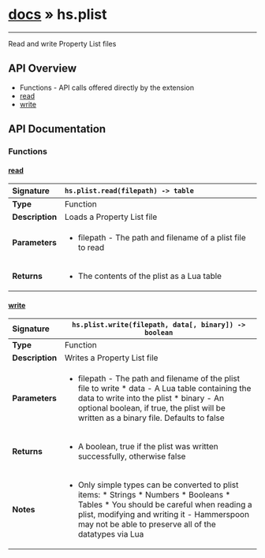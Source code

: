 # [docs](index.md) » hs.plist
---

Read and write Property List files

## API Overview
* Functions - API calls offered directly by the extension
 * [read](#read)
 * [write](#write)

## API Documentation

### Functions

#### [read](#read)
| <span style="float: left;">**Signature**</span> | <span style="float: left;">`hs.plist.read(filepath) -> table` </span>                                                          |
| -----------------------------------------------------|---------------------------------------------------------------------------------------------------------|
| **Type**                                             | Function |
| **Description**                                      | Loads a Property List file |
| **Parameters**                                       | <ul><li>filepath - The path and filename of a plist file to read</li></ul> |
| **Returns**                                          | <ul><li>The contents of the plist as a Lua table</li></ul> |

#### [write](#write)
| <span style="float: left;">**Signature**</span> | <span style="float: left;">`hs.plist.write(filepath, data[, binary]) -> boolean` </span>                                                          |
| -----------------------------------------------------|---------------------------------------------------------------------------------------------------------|
| **Type**                                             | Function |
| **Description**                                      | Writes a Property List file |
| **Parameters**                                       | <ul><li>filepath - The path and filename of the plist file to write * data - A Lua table containing the data to write into the plist * binary - An optional boolean, if true, the plist will be written as a binary file. Defaults to false</li></ul> |
| **Returns**                                          | <ul><li>A boolean, true if the plist was written successfully, otherwise false</li></ul> |
| **Notes**                                            | <ul><li>Only simple types can be converted to plist items:  * Strings  * Numbers  * Booleans  * Tables * You should be careful when reading a plist, modifying and writing it - Hammerspoon may not be able to preserve all of the datatypes via Lua</li></ul> |

